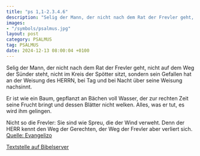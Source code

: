 ```yaml
---
title: "ps 1,1-2.3.4.6"
description: "Selig der Mann, der nicht nach dem Rat der Frevler geht,  nicht auf dem Weg der Sünder steht,  nicht im Kreis der Spötter sitzt, sondern sein Gefallen hat an der Weisung des HERRN,  bei Tag und bei Nacht über seine Weisung nachsinnt.  Er ist wie ein Baum, gepflanzt an Bächen v...."
images:
- "/symbols/psalmus.jpg"
layout: post
category: PSALMUS
tag: PSALMUS
date: 2024-12-13 08:00:04 +0100
---
```

Selig der Mann, der nicht nach dem Rat der Frevler geht, 
nicht auf dem Weg der Sünder steht, 
nicht im Kreis der Spötter sitzt,
sondern sein Gefallen hat an der Weisung des HERRN, 
bei Tag und bei Nacht über seine Weisung nachsinnt.

Er ist wie ein Baum, gepflanzt an Bächen voll Wasser, 
der zur rechten Zeit seine Frucht bringt 
und dessen Blätter nicht welken.<!--more--> 
Alles, was er tut, 
es wird ihm gelingen.

Nicht so die Frevler: 
Sie sind wie Spreu, die der Wind verweht.
Denn der HERR kennt den Weg der Gerechten, 
der Weg der Frevler aber verliert sich.<br>
[Quelle: Evangelizo](https://evangeliumtagfuertag.org/DE/gospel)

[Textstelle auf Bibelserver](https://www.bibleserver.com/EU/ps1,1-2.3.4.6)
